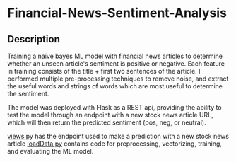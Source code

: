 # Financial-News-Sentiment-Analysis
## Description
Training a naive bayes ML model with financial news articles to determine whether an unseen article's sentiment is positive or negative.
Each feature in training consists of the title + first two sentences of the article. 
I performed multiple pre-processing techniques to remove noise, and extract the useful words and strings of words which are most useful to determine the sentiment.

The model was deployed with Flask as a REST api, providing the ability to test the model through an endpoint with a new stock news article URL, which will then return the predicted sentiment (pos, neg, or neutral). 

[views.py](https://github.com/giobirkelund/Financial-News-Sentiment-Analysis/blob/master/api/views.py) has the endpoint used to make a prediction with a new stock news article 
[loadData.py](https://github.com/giobirkelund/Financial-News-Sentiment-Analysis/blob/master/api/loadData.py) contains code for preprocessing, vectorizing, training, and evaluating the ML model. 
